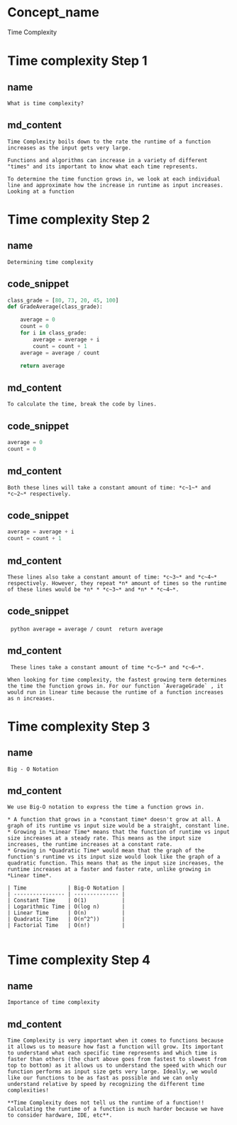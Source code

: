 <!--title={Time Complexity}-->

# Concept_name

Time Complexity

# Time complexity Step 1 

## name
```
What is time complexity?
```

## md_content 

```
Time Complexity boils down to the rate the runtime of a function increases as the input gets very large. 

Functions and algorithms can increase in a variety of different "times" and its important to know what each time represents. 

To determine the time function grows in, we look at each individual line and approximate how the increase in runtime as input increases. Looking at a function
```

# Time complexity Step 2

## name
```
Determining time complexity 
```

## code_snippet 

``` python
class_grade = [80, 73, 20, 45, 100]
def GradeAverage(class_grade):

    average = 0
    count = 0
    for i in class_grade:
        average = average + i
        count = count + 1
    average = average / count

    return average

```

## md_content 

```
To calculate the time, break the code by lines.

```
## code_snippet 
```python
average = 0     
count = 0
```

## md_content 

```
Both these lines will take a constant amount of time: *c~1~* and *c~2~* respectively. 
```

## code_snippet 
```python
average = average + i
count = count + 1
```

## md_content 

```
These lines also take a constant amount of time: *c~3~* and *c~4~* respectively. However, they repeat *n* amount of times so the runtime of these lines would be *n* * *c~3~* and *n* * *c~4~*. 
```

## code_snippet 
​``` python
average = average / count 
return average
​```

## md_content 

```
 These lines take a constant amount of time *c~5~* and *c~6~*. 

When looking for time complexity, the fastest growing term determines the time the function grows in. For our function `AverageGrade` , it would run in linear time because the runtime of a function increases as n increases. 
```

# Time complexity Step 3 

## name 
```
Big - O Notation
```

## md_content 

```
We use Big-O notation to express the time a function grows in. 

* A function that grows in a *constant time* doesn't grow at all. A graph of its runtime vs input size would be a straight, constant line. 
* Growing in *Linear Time* means that the function of runtime vs input size increases at a steady rate. This means as the input size increases, the runtime increases at a constant rate. 
* Growing in *Quadratic Time* would mean that the graph of the function's runtime vs its input size would look like the graph of a quadratic function. This means that as the input size increases, the runtime increases at a faster and faster rate, unlike growing in *Linear time*.

| Time             | Big-O Notation |
| ---------------- | -------------- |
| Constant Time    | O(1)           |
| Logarithmic Time | O(log n)       |
| Linear Time      | O(n)           |
| Quadratic Time   | O(n^2^))       |
| Factorial Time   | O(n!)          |


```

# Time complexity Step 4

## name
```
Importance of time complexity 
```

## md_content  

```
Time Complexity is very important when it comes to functions because it allows us to measure how fast a function will grow. Its important to understand what each specific time represents and which time is faster than others (the chart above goes from fastest to slowest from top to bottom) as it allows us to understand the speed with which our function performs as input size gets very large. Ideally, we would like our functions to be as fast as possible and we can only understand relative by speed by recognizing the different time complexities!

**Time Complexity does not tell us the runtime of a function!! Calculating the runtime of a function is much harder because we have to consider hardware, IDE, etc**.
```
